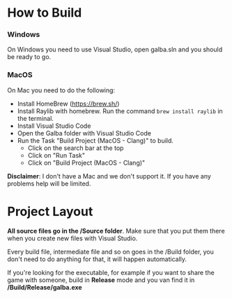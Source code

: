 # How to Build

### Windows

On Windows you need to use Visual Studio, open galba.sln and you should be ready to go.

### MacOS

On Mac you need to do the following:

- Install HomeBrew (https://brew.sh/)
- Install Raylib with homebrew. Run the command `brew install raylib` in the terminal.
- Install Visual Studio Code
- Open the Galba folder with Visual Studio Code
- Run the Task "Build Project (MacOS - Clang)" to build.
  - Click on the search bar at the top
  - Click on "Run Task"
  - Click on "Build Project (MacOS - Clang)"

**Disclaimer**: I don't have a Mac and we don't support it. If you have any problems help will be limited.

# Project Layout

**All source files go in the /Source folder**. Make sure that you put them there when you create new files with Visual Studio.

Every build file, intermediate file and so on goes in the /Build folder, you don't need to do anything for that, it will happen automatically.

If you're looking for the executable, for example if you want to share the game with someone, build in **Release** mode and you van find it in **/Build/Release/galba.exe**
